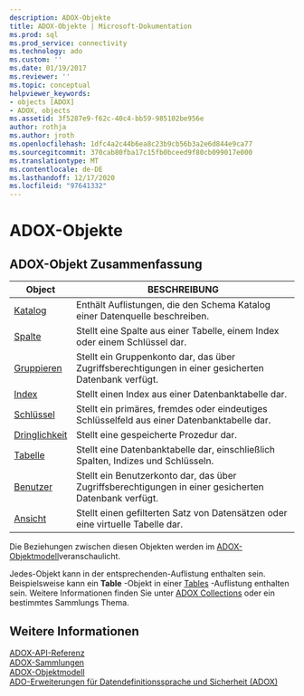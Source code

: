 ```yaml
---
description: ADOX-Objekte
title: ADOX-Objekte | Microsoft-Dokumentation
ms.prod: sql
ms.prod_service: connectivity
ms.technology: ado
ms.custom: ''
ms.date: 01/19/2017
ms.reviewer: ''
ms.topic: conceptual
helpviewer_keywords:
- objects [ADOX]
- ADOX, objects
ms.assetid: 3f5287e9-f62c-40c4-bb59-985102be956e
author: rothja
ms.author: jroth
ms.openlocfilehash: 1dfc4a2c44b6ea8c23b9cb56b3a2e6d844e9ca77
ms.sourcegitcommit: 370cab80fba17c15fb0bceed9f80cb099017e000
ms.translationtype: MT
ms.contentlocale: de-DE
ms.lasthandoff: 12/17/2020
ms.locfileid: "97641332"
---
```

# <a name="adox-objects"></a>ADOX-Objekte
## <a name="adox-object-summary"></a>ADOX-Objekt Zusammenfassung  
  
|Object|BESCHREIBUNG|  
|------------|-----------------|  
|[Katalog](./catalog-object-adox.md)|Enthält Auflistungen, die den Schema Katalog einer Datenquelle beschreiben.|  
|[Spalte](./column-object-adox.md)|Stellt eine Spalte aus einer Tabelle, einem Index oder einem Schlüssel dar.|  
|[Gruppieren](./group-object-adox.md)|Stellt ein Gruppenkonto dar, das über Zugriffsberechtigungen in einer gesicherten Datenbank verfügt.|  
|[Index](./index-object-adox.md)|Stellt einen Index aus einer Datenbanktabelle dar.|  
|[Schlüssel](./key-object-adox.md)|Stellt ein primäres, fremdes oder eindeutiges Schlüsselfeld aus einer Datenbanktabelle dar.|  
|[Dringlichkeit](./procedure-object-adox.md)|Stellt eine gespeicherte Prozedur dar.|  
|[Tabelle](./table-object-adox.md)|Stellt eine Datenbanktabelle dar, einschließlich Spalten, Indizes und Schlüsseln.|  
|[Benutzer](./user-object-adox.md)|Stellt ein Benutzerkonto dar, das über Zugriffsberechtigungen in einer gesicherten Datenbank verfügt.|  
|[Ansicht](./view-object-adox.md)|Stellt einen gefilterten Satz von Datensätzen oder eine virtuelle Tabelle dar.|  
  
 Die Beziehungen zwischen diesen Objekten werden im [ADOX-Objektmodell](./adox-object-model.md)veranschaulicht.  
  
 Jedes-Objekt kann in der entsprechenden-Auflistung enthalten sein. Beispielsweise kann ein **Table** -Objekt in einer [Tables](./tables-collection-adox.md) -Auflistung enthalten sein. Weitere Informationen finden Sie unter [ADOX Collections](./adox-collections.md) oder ein bestimmtes Sammlungs Thema.  
  
## <a name="see-also"></a>Weitere Informationen  
 [ADOX-API-Referenz](./adox-object-model.md)   
 [ADOX-Sammlungen](./adox-collections.md)   
 [ADOX-Objektmodell](./adox-object-model.md)   
 [ADO-Erweiterungen für Datendefinitionssprache und Sicherheit (ADOX)](../../guide/extensions/ado-extensions-for-data-definition-language-and-security-adox.md)